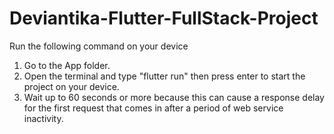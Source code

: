 # Deviantika-Flutter-FullStack-Project
 Run the following command on your device
 1. Go to the App folder.
 2. Open the terminal and type "flutter run" then press enter to start the project on your device.
 3. Wait up to 60 seconds or more because this can cause a response delay for the first request that comes in after a period of web service inactivity.
